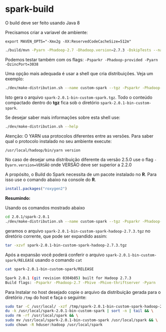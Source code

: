 # spark-build

O build deve ser feito usando Java 8

Precisamos criar a variavel de ambiente:

```
export MAVEN_OPTS="-Xmx2g -XX:ReservedCodeCacheSize=512m"
```

```bash
./build/mvn -Pyarn -Phadoop-2.7 -Dhadoop.version=2.7.3 -DskipTests --name custom-spark --tgz -Psparkr -Phive -Phive-thriftserver clean package
```

Podemos testar também com os flags: `-Psparkr -Phadoop-provided -Pyarn -DzincPort=3038`

Uma opção mais adequada é usar a shell que cria distribuições. Veja um exemplo:

```bash
./dev/make-distribution.sh --name custom-spark --tgz -Psparkr -Phadoop-2.7 -Phadoop-provided -Phive -Phive-thriftserver -Pyarn
```

Isto gera o arquivo `spark-2.0.1-bin-custom-spark.tgz`. Todo o conteúdo compactado 
dentro do **tgz** fica sob o diretório `spark-2.0.1-bin-custom-spark`.

Se desejar saber mais informações sobre esta shell use:

```bash
./dev/make-distribution.sh --help
```

Atenção: O YARN usa protocolos diferentes entre as versões. Para saber qual o 
protocolo instalado no seu ambiente execute:


```bash
/usr/local/hadoop/bin/yarn version
```

No caso de desejar uma distribuição diferente da versão 2.5.0 use o 
flag `-Dyarn.version=VERSÃO` onde VERSÃO deve ser superior a 2.2.0

A propósito, o Build do Spark necessita de um pacote instalado no **R**. 
Para isso use o comando abaixo na console do **R**.

```r
install.packages("roxygen2")
```

**Resumindo:** 

Usando os comandos mostrado abaixo

```bash
cd 2.0.1/spark-2.0.1
./dev/make-distribution.sh --name custom-spark --tgz -Psparkr -Phadoop-2.7 -Phadoop-provided -Phive -Phive-thriftserver -Pyarn
```

geramos o arquivo `spark-2.0.1-bin-custom-spark-hadoop-2.7.3.tgz` 
no diretório corrente, que pode ser expandido assim:

```bash
tar -xzvf spark-2.0.1-bin-custom-spark-hadoop-2.7.3.tgz
```

Após a expansão você poderá conferir o arquivo `spark-2.0.1-bin-custom-spark/RELEASE`
usando o comando `cat` 

```bash
cat spark-2.0.1-bin-custom-spark/RELEASE

Spark 2.0.1 (git revision 0304b85) built for Hadoop 2.7.3
Build flags: -Psparkr -Phadoop-2.7 -Phive -Phive-thriftserver -Pyarn
```
Para Instalar no host desejado copie o arquivo da distribuição gerada para
o diretório `/tmp` do host e faça o seguinte:

```bash
sudo tar -C /usr/local/ -xzf /tmp/spark-2.0.1-bin-custom-spark-hadoop-2.7.3.tgz && \
du -k /usr/local/spark-2.0.1-bin-custom-spark | sort -n | tail && \
sudo rm -rf /usr/local/spark && \
sudo mv /usr/local/spark-2.0.1-bin-custom-spark /usr/local/spark && \
sudo chown -R hduser:hadoop /usr/local/spark 
```
